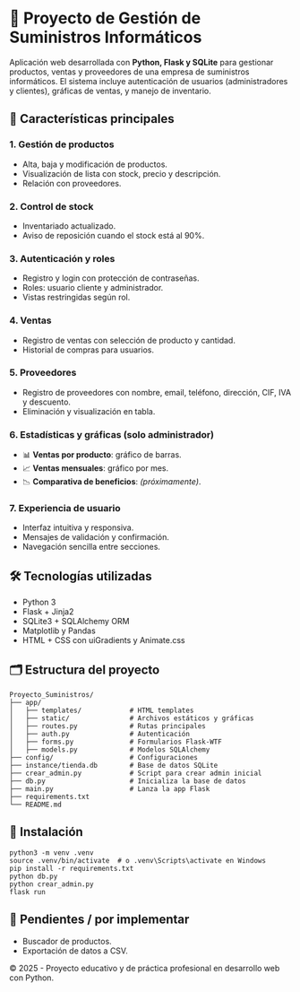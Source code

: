 # 🚀 **Proyecto de Gestión de Suministros Informáticos**

Aplicación web desarrollada con **Python, Flask y SQLite** para gestionar productos, ventas y proveedores de una empresa de suministros informáticos. El sistema incluye autenticación de usuarios (administradores y clientes), gráficas de ventas, y manejo de inventario.

## 📌 Características principales

### 1. Gestión de productos
- Alta, baja y modificación de productos.
- Visualización de lista con stock, precio y descripción.
- Relación con proveedores.

### 2. Control de stock
- Inventariado actualizado.
- Aviso de reposición cuando el stock está al 90%.

### 3. Autenticación y roles
- Registro y login con protección de contraseñas.
- Roles: usuario cliente y administrador.
- Vistas restringidas según rol.

### 4. Ventas
- Registro de ventas con selección de producto y cantidad.
- Historial de compras para usuarios.

### 5. Proveedores
- Registro de proveedores con nombre, email, teléfono, dirección, CIF, IVA y descuento.
- Eliminación y visualización en tabla.

### 6. Estadísticas y gráficas (solo administrador)
- 📊 **Ventas por producto**: gráfico de barras.
- 📈 **Ventas mensuales**: gráfico por mes.
- 📉 **Comparativa de beneficios**: *(próximamente)*.

### 7. Experiencia de usuario
- Interfaz intuitiva y responsiva.
- Mensajes de validación y confirmación.
- Navegación sencilla entre secciones.

## 🛠️ Tecnologías utilizadas
- Python 3
- Flask + Jinja2
- SQLite3 + SQLAlchemy ORM
- Matplotlib y Pandas
- HTML + CSS con uiGradients y Animate.css

## 🗂️ Estructura del proyecto
```plaintext
Proyecto_Suministros/
├── app/
│   ├── templates/            # HTML templates
│   ├── static/               # Archivos estáticos y gráficas
│   ├── routes.py             # Rutas principales
│   ├── auth.py               # Autenticación
│   ├── forms.py              # Formularios Flask-WTF
│   ├── models.py             # Modelos SQLAlchemy
├── config/                   # Configuraciones
├── instance/tienda.db        # Base de datos SQLite
├── crear_admin.py            # Script para crear admin inicial
├── db.py                     # Inicializa la base de datos
├── main.py                   # Lanza la app Flask
├── requirements.txt
└── README.md
```

## 🚀 Instalación
```plaintext
python3 -m venv .venv
source .venv/bin/activate  # o .venv\Scripts\activate en Windows
pip install -r requirements.txt
python db.py
python crear_admin.py
flask run
```
## 📝 Pendientes / por implementar
- Buscador de productos.
- Exportación de datos a CSV.

© 2025 - Proyecto educativo y de práctica profesional en desarrollo web con Python.
